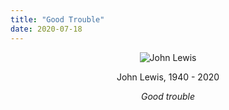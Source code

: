 ```yaml
---
title: "Good Trouble"
date: 2020-07-18
---
```


<p align="center"><img src="{{site.github.url}}/files/2020/07/john-lewis.jpg" alt="John Lewis"/></p>
<p align="center">John Lewis, 1940 - 2020</p>
<p align="center"><em>Good trouble</em></p>
